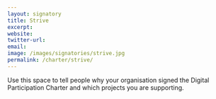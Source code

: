 ```yaml
---
layout: signatory
title: Strive
excerpt: 
website: 
twitter-url:
email: 
image: /images/signatories/strive.jpg
permalink: /charter/strive/
---
```


Use this space to tell people why your organisation signed the Digital Participation Charter and which projects you are supporting.